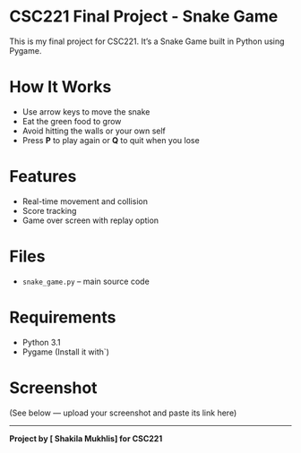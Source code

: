 # CSC221 Final Project - Snake Game

This is my final project for CSC221. It’s a Snake Game built in Python using Pygame.

# How It Works

- Use arrow keys to move the snake
- Eat the green food to grow
- Avoid hitting the walls or your own self
- Press **P** to play again or **Q** to quit when you lose

# Features
- Real-time movement and collision 
- Score tracking
- Game over screen with replay option

#  Files

- `snake_game.py` – main source code

#  Requirements

- Python 3.1
- Pygame (Install it with`)

#  Screenshot

(See below — upload your screenshot and paste its link here)

---

**Project by [ Shakila Mukhlis] for CSC221**
